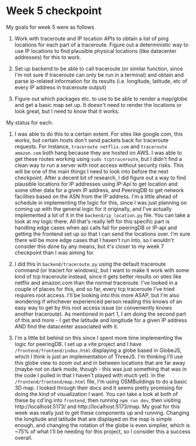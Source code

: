 # Week 5 checkpoint

My goals for week 5 were as follows

1. Work with traceroute and IP location APIs to obtain a list of ping locations for each part of a traceroute. Figure out a deterministic way to use IP locations to find plausible physical locations (like datacenter addresses) for this to work.

2. Set up backend to be able to call traceroute (or similar function, since I'm not sure if traceroute can only be run in a terminal) and obtain and parse ip-related information for its results (i.e. longitude, latitude, etc of every IP address in traceroute output)

3. Figure out which packages etc. to use to be able to render a map/globe and get a basic map set up. It doesn't need to render the locations or look great, but I need to know that it works.

My status for each:

1. I was able to do this to a certain extent. For sites like google.com, this works, but certain hosts don't send packets back for traceroute requests. For instance, `traceroute netflix.com` and `traceroute amazon.com` both hang because they are hosted on AWS. I was able to get these routes working using `sudo tcptraceroute`, but I didn't find a clean way to run a server with root access without security risks. This will be one of the main things I need to look into before the next checkpoint. After a decent bit of research, I did figure out a way to find plausible locations for IP addresses using IP-Api to get location and some other data for a given IP address, and PeeringDB to get network facilities based on the ASN from the IP address. I'm a little ahead of schedule in implementing the logic for this, since I was just planning on coming up with the general logic for it originally, and I've actually implemented a lot of it in the `backend/ip_location.py` file. You can take a look at my logic there. All that's really left for this specific part is handling edge cases when api calls fail for peeringDB or IP-api and getting the frontend set up so that I can send the locations over. I'm sure there will be more edge cases that I haven't run into, so I wouldn't consider this done by any means, but it's closer to my week 7 checkpoint than I was aiming for.

2. I did this in `backend/traceroute.py` using the default traceroute command (or tracert for windows), but I want to make it work with some kind of tcp traceroute instead, since it gets better results on sites like netflix and amazon.com than the normal traceroute. I've looked in a couple of places for this, and so far, every tcp traceroute I've tried requires root access. I'll be looking into this more ASAP, but I'm also wondering if whichever experienced person reading this knows of an easy way to get by this root access issue (or conveniently knows another traceroute). As mentioned in part 1, I am doing the second part of this and more - I get the latitude and longitude for a given IP address AND find the datacenter associated with it.

3. I'm a little bit behind on this since I spent more time implementing the logic for peeringDB. I set up a vite project and I have `/frontend/frontend/index.html` displaying a globe based in GlobeJS, which I think is just an implementation of ThreeJS. I'm thinking I'll use this globe view to zoom out and in between locations that are far away (maybe not on dark mode, though - this was just something that was in the code I pulled in that I haven't played with much yet). In the `/frontend/frontend/map.html` file, I'm using OSMBuildings to do a basic 3D map. I looked through their docs and it seems pretty promising for doing the kind of visualization I want. You can take a look at both of these by cd'ing into `frontend`, then running `npm run dev`, then visiting http://localhost:5173/ and http://localhost:5173/map. My goal for this week was really just to get these components up and running. Changing the longitude and latitude that are displayed on the map is simple enough, and changing the rotation of the globe is even simplier, which is ~75% of what I'll be needing for this project, so I consider this a success overall.